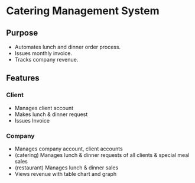 # Catering Management System

## Purpose
- Automates lunch and dinner order process.
- Issues monthly invoice.
- Tracks company revenue.

## Features
### Client
- Manages client account
- Makes lunch & dinner request
- Issues Invoice

### Company
- Manages company account, client accounts
- (catering) Manages lunch & dinner requests of all clients & special meal sales
- (restaurant) Manages lunch & dinner sales 
- Views revenue with table chart and graph
